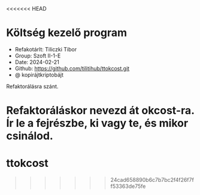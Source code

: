 <<<<<<< HEAD
# Költség kezelő program
 * Refakotárlt: Tiliczki Tibor
 * Group: Szoft II-1-E
 * Date: 2024-02-21
 * Github: https://github.com/tilitihub/ttokcost.git
 * @ kopirájtkriptobájt

Refaktorálásra szánt.

Refaktoráláskor nevezd át okcost-ra. Ír le a fejrészbe, ki vagy te, és mikor csinálod.
=======
# ttokcost
>>>>>>> 24cad658890b6c7b7bc2f4f26f7ff53363de75fe
